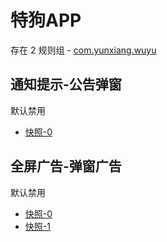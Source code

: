 # 特狗APP

存在 2 规则组 - [com.yunxiang.wuyu](/src/apps/com.yunxiang.wuyu.ts)

## 通知提示-公告弹窗

默认禁用

- [快照-0](https://i.gkd.li/i/13455634)

## 全屏广告-弹窗广告

默认禁用

- [快照-0](https://i.gkd.li/i/13455628)
- [快照-1](https://i.gkd.li/i/13455629)
